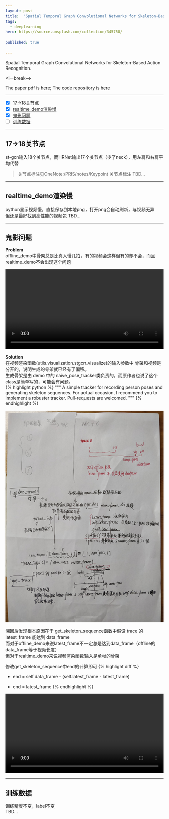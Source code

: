 ```yaml
---
layout: post
title:  "Spatial Temporal Graph Convolutional Networks for Skeleton-Based Action Recognition"
tags:
  - deeplearning
hero: https://source.unsplash.com/collection/345758/

published: true

---
```


Spatial Temporal Graph Convolutional Networks for Skeleton-Based Action Recognition.

<!–-break-–>

The paper pdf is [here](../resources/Spatial&#32;Temporal&#32;Graph&#32;Convolutional&#32;Networks&#32;for&#32;Skeleton-Based&#32;Action&#32;Recognition.pdf); 
The code repository is [here](https://github.com/littlepure2333/st-gcn)

----------------------------------------
- [x] [17->18关节点](##17->18关节点)
- [x] [realtime_demo渲染慢](##realtime_demo渲染慢)
- [x] [鬼影问题](##鬼影问题)
- [ ] [训练数据](##训练数据)

----------------------------------------

## 17->18关节点
st-gcn输入18个关节点，而HRNet输出17个关节点（少了neck），用左肩和右肩平均代替
> 关节点标注见OneNote:/PRIS/notes/Keypoint 关节点标注
TBD...

-----------------------------

## realtime_demo渲染慢
python显示视频慢，直接保存到本地png，打开png会自动刷新，与视频无异    
但还是最好找到高性能的视频包
TBD...

------------------------------

## 鬼影问题
**Problem**    
offline_demo中骨架总是比真人慢几拍，有的视频会这样但有的却不会，而且realtime_demo不会出现这个问题

<video src="../resources/swipe1_dataframe_250.mp4" width="100%" controls preload></video>

**Solution**   
在视频渲染函数(utils.visualization.stgcn_visualize)的输入参数中 骨架和视频是分开的，说明生成的骨架就已经有了偏移。    
生成骨架是由 demo 中的 naive_pose_tracker类负责的，而原作者也说了这个class是简单写的，可能会有问题。    
{% highlight python %}
""" A simple tracker for recording person poses and generating skeleton sequences.
For actual occasion, I recommend you to implement a robuster tracker.
Pull-requests are welcomed.
"""
{% endhighlight %}

![pose tracker](../resources/pose_tracker.jpg) 

溯因后发现根本原因在于 get_skeleton_sequence函数中假设 trace 的 latest_frame 能达到 data_frame   
而对于offline_demo来说latest_frame不一定总是达到data_frame（offline的data_frame等于视频长度）    
但对于realtime_demo来说视频渲染函数输入是单帧的骨架

修改get_skeleton_sequence中end的计算即可
{% highlight diff %}
- end = self.data_frame - (self.latest_frame - latest_frame)
+ end = latest_frame
{% endhighlight %}

<video src="../resources/swipe1_no_problem.mp4" width="100%" controls preload></video>

--------------------

## 训练数据
训练精度不变，label不变   
TBD...

